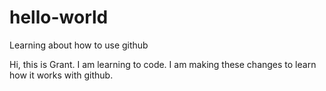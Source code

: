 # hello-world
Learning about how to use github

Hi, this is Grant. I am learning to code.
I am making these changes to learn how it works with github.
